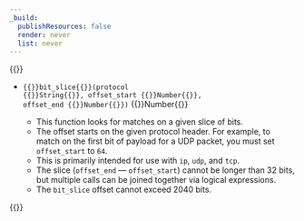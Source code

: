 ```yaml
---
_build:
  publishResources: false
  render: never
  list: never
---
```


{{<definitions>}}

- <code id="function-bit_slice">{{<name>}}bit_slice{{</name>}}(protocol {{<type>}}String{{</type>}}, offset_start {{<type>}}Number{{</type>}}, offset_end {{<type>}}Number{{</type>}})</code> {{<type>}}Number{{</type>}}

  - This function looks for matches on a given slice of bits.
  - The offset starts on the given protocol header. For example, to match on the first bit of payload for a UDP packet, you must set `offset_start` to `64`.
  - This is primarily intended for use with `ip`, `udp`, and `tcp`.
  - The slice (`offset_end` — `offset_start`) cannot be longer than 32 bits, but multiple calls can be joined together via logical expressions.
  - The `bit_slice` offset cannot exceed 2040 bits.
  
{{</definitions>}}
